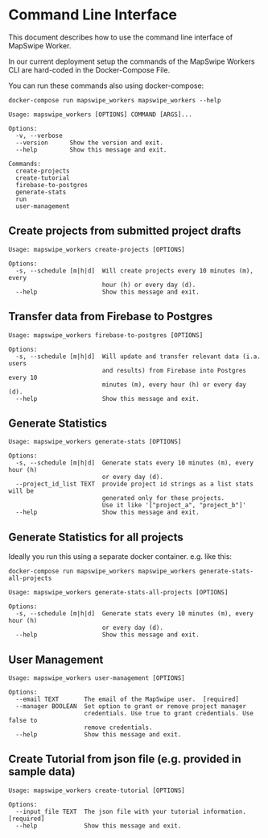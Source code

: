 # Command Line Interface

This document describes how to use the command line interface of MapSwipe Worker.

In our current deployment setup the commands of the MapSwipe Workers CLI are hard-coded in the Docker-Compose File.

You can run these commands also using docker-compose:
```
docker-compose run mapswipe_workers mapswipe_workers --help
```


```
Usage: mapswipe_workers [OPTIONS] COMMAND [ARGS]...

Options:
  -v, --verbose
  --version      Show the version and exit.
  --help         Show this message and exit.

Commands:
  create-projects
  create-tutorial
  firebase-to-postgres
  generate-stats
  run
  user-management
```


## Create projects from submitted project drafts

```
Usage: mapswipe_workers create-projects [OPTIONS]

Options:
  -s, --schedule [m|h|d]  Will create projects every 10 minutes (m), every
                          hour (h) or every day (d).
  --help                  Show this message and exit.
```


## Transfer data from Firebase to Postgres

```
Usage: mapswipe_workers firebase-to-postgres [OPTIONS]

Options:
  -s, --schedule [m|h|d]  Will update and transfer relevant data (i.a. users
                          and results) from Firebase into Postgres every 10
                          minutes (m), every hour (h) or every day (d).
  --help                  Show this message and exit.
```


## Generate Statistics

```
Usage: mapswipe_workers generate-stats [OPTIONS]

Options:
  -s, --schedule [m|h|d]  Generate stats every 10 minutes (m), every hour (h)
                          or every day (d).
  --project_id_list TEXT  provide project id strings as a list stats will be
                          generated only for these projects.
                          Use it like '["project_a", "project_b"]'
  --help                  Show this message and exit.
```

## Generate Statistics for all projects

Ideally you run this using a separate docker container. e.g. like this:

```
docker-compose run mapswipe_workers mapswipe_workers generate-stats-all-projects
```

```
Usage: mapswipe_workers generate-stats-all-projects [OPTIONS]

Options:
  -s, --schedule [m|h|d]  Generate stats every 10 minutes (m), every hour (h)
                          or every day (d).
  --help                  Show this message and exit.
```

## User Management

```
Usage: mapswipe_workers user-management [OPTIONS]

Options:
  --email TEXT       The email of the MapSwipe user.  [required]
  --manager BOOLEAN  Set option to grant or remove project manager
                     credentials. Use true to grant credentials. Use false to
                     remove credentials.
  --help             Show this message and exit.
```


## Create Tutorial from json file (e.g. provided in sample data)

```
Usage: mapswipe_workers create-tutorial [OPTIONS]

Options:
  --input_file TEXT  The json file with your tutorial information.  [required]
  --help             Show this message and exit.

```
